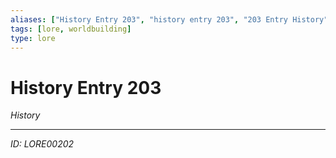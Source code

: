 ```yaml
---
aliases: ["History Entry 203", "history entry 203", "203 Entry History"]
tags: [lore, worldbuilding]
type: lore
---
```


# History Entry 203

*History*

---
*ID: LORE00202*